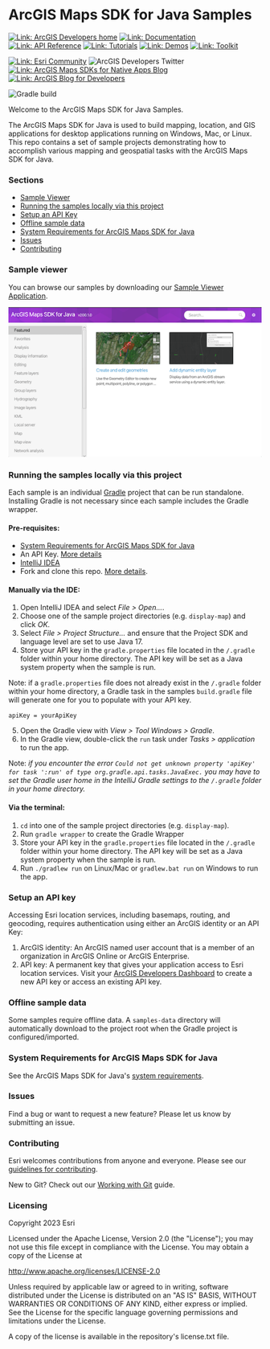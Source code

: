 # ArcGIS Maps SDK for Java Samples

[![Link: ArcGIS Developers home](https://img.shields.io/badge/ArcGIS%20Developers%20Home-633b9b?style=flat-square)](https://developers.arcgis.com)
[![Link: Documentation](https://img.shields.io/badge/Documentation-633b9b?style=flat-square)](https://developers.arcgis.com/java/)
[![Link: API Reference](https://img.shields.io/badge/API%20Reference-633b9b?style=flat-square)](https://developers.arcgis.com/java/api-reference/reference/index.html)
[![Link: Tutorials](https://img.shields.io/badge/Tutorials-633b9b?style=flat-square)](https://developers.arcgis.com/documentation/mapping-apis-and-services/tutorials/)
[![Link: Demos](https://img.shields.io/badge/Demos-633b9b?style=flat-square)](https://github.com/Esri/arcgis-runtime-java-demos)
[![Link: Toolkit](https://img.shields.io/badge/Toolkit-633b9b?style=flat-square)](https://github.com/Esri/arcgis-runtime-toolkit-java)

[![Link: Esri Community](https://img.shields.io/badge/Esri%20Community%20Questions-2d2670?style=flat-square)](https://community.esri.com/t5/arcgis-runtime-sdk-for-java-questions/bd-p/arcgis-runtime-sdk-for-java-questions)
![ArcGIS Developers Twitter](https://img.shields.io/twitter/url?label=ArcGIS%20Developers&logoColor=2d2670&url=https%3A%2F%2Ftwitter.com%2FArcGISDevs)
[![Link: ArcGIS Maps SDKs for Native Apps Blog](https://img.shields.io/badge/ArcGIS%20Runtime%20SDKS%20Blog-2d2670?style=flat-square)](https://community.esri.com/t5/arcgis-runtime-sdks-blog/bg-p/arcgis-runtime-sdks-blog)
[![Link: ArcGIS Blog for Developers](https://img.shields.io/badge/ArcGIS%20Blog%20for%20Developers-2d2670?style=flat-square)](https://www.esri.com/arcgis-blog/developers/)

![Gradle build](https://github.com/Esri/arcgis-runtime-samples-java/workflows/Java%20CI%20with%20Gradle/badge.svg)

Welcome to the ArcGIS Maps SDK for Java Samples.

The ArcGIS Maps SDK for Java is used to build mapping, location, and GIS applications for desktop applications running on Windows, Mac, or Linux. This repo contains a set of sample projects demonstrating how to accomplish various mapping and geospatial tasks with the ArcGIS Maps SDK for Java.

### Sections
* [Sample Viewer](#sampler-viewer)
* [Running the samples locally via this project](#running-the-samples-locally-via-this-project)
* [Setup an API Key](#setup-an-api-key)
* [Offline sample data](#offline-sample-data)
* [System Requirements for ArcGIS Maps SDK for Java](#system-requirements-for-arcgis-maps-sdk-for-java)
* [Issues](#issues)
* [Contributing](#contributing)

### Sample viewer
You can browse our samples by downloading our [Sample Viewer Application](https://arcgisruntime.maps.arcgis.com/home/item.html?id=d34b33f673134862bdb414814d9fbd0a).

![Java Sample Viewer](sample-viewer.png)

### Running the samples locally via this project
Each sample is an individual [Gradle](https://docs.gradle.org/current/userguide/userguide.html) project that can be run standalone. Installing Gradle is not necessary since each sample includes the Gradle wrapper.

#### Pre-requisites:

* [System Requirements for ArcGIS Maps SDK for Java](#system-requirements-for-arcgis-maps-sdk-for-java)
* An API Key. [More details](#setup-an-api-key)
* [IntelliJ IDEA](https://www.jetbrains.com/idea/)
* Fork and clone this repo. [More details](WorkingWithGit.md).

#### Manually via the IDE:

1. Open IntelliJ IDEA and select _File > Open..._.
2. Choose one of the sample project directories (e.g. `display-map`) and click _OK_.
3. Select _File > Project Structure..._ and ensure that the Project SDK and language level are set to use Java 17.
4. Store your API key in the `gradle.properties` file located in the `/.gradle` folder within your home directory. The API key will be set as a Java system property when the sample is run.

Note: if a `gradle.properties` file does not already exist in the `/.gradle` folder within your home directory, a Gradle task in the samples `build.gradle` file will generate one for you to populate with your API key.
   ```
   apiKey = yourApiKey
   ```

5. Open the Gradle view with _View > Tool Windows > Gradle_.
6. In the Gradle view, double-click the `run` task under _Tasks > application_ to run the app.

Note: *if you encounter the error `Could not get unknown property 'apiKey' for task ':run' of type org.gradle.api.tasks.JavaExec.` you may have to set the Gradle user home in the IntelliJ Gradle settings to the `/.gradle` folder in your home directory.*

#### Via the terminal:

1. `cd` into one of the sample project directories (e.g. `display-map`).
2. Run `gradle wrapper` to create the Gradle Wrapper
3. Store your API key in the `gradle.properties` file located in the `/.gradle` folder within your home directory. The API key will be set as a Java system property when the sample is run.
4. Run `./gradlew run` on Linux/Mac or `gradlew.bat run` on Windows to run the app.

### Setup an API key
Accessing Esri location services, including basemaps, routing, and geocoding, requires authentication using either an ArcGIS identity or an API Key:
1. ArcGIS identity: An ArcGIS named user account that is a member of an organization in ArcGIS Online or ArcGIS Enterprise.
2. API key: A permanent key that gives your application access to Esri location services. Visit your [ArcGIS Developers Dashboard](https://developers.arcgis.com/dashboard) to create a new API key or access an existing API key.

### Offline sample data
Some samples require offline data. A `samples-data` directory will automatically download to the project root when the Gradle project is configured/imported.

### System Requirements for ArcGIS Maps SDK for Java

See the ArcGIS Maps SDK for Java's [system requirements](https://developers.arcgis.com/java/reference/system-requirements/).

### Issues

Find a bug or want to request a new feature?  Please let us know by submitting an issue.

### Contributing

Esri welcomes contributions from anyone and everyone. Please see our [guidelines for contributing](https://github.com/esri/contributing).

New to Git? Check out our [Working with Git](WorkingWithGit.md) guide.

### Licensing

Copyright 2023 Esri

Licensed under the Apache License, Version 2.0 (the "License"); you may not
use this file except in compliance with the License. You may obtain a copy
of the License at

http://www.apache.org/licenses/LICENSE-2.0

Unless required by applicable law or agreed to in writing, software
distributed under the License is distributed on an "AS IS" BASIS, WITHOUT
WARRANTIES OR CONDITIONS OF ANY KIND, either express or implied. See the
License for the specific language governing permissions and limitations
under the License.

A copy of the license is available in the repository's license.txt file.
